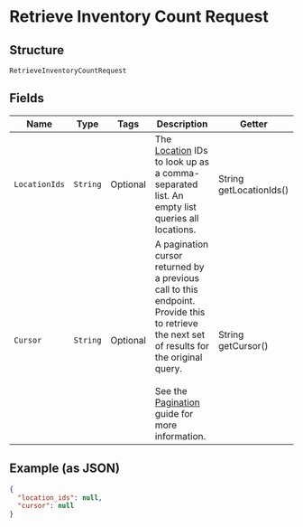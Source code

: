 
# Retrieve Inventory Count Request

## Structure

`RetrieveInventoryCountRequest`

## Fields

| Name | Type | Tags | Description | Getter |
|  --- | --- | --- | --- | --- |
| `LocationIds` | `String` | Optional | The [Location](../../doc/models/location.md) IDs to look up as a comma-separated<br>list. An empty list queries all locations. | String getLocationIds() |
| `Cursor` | `String` | Optional | A pagination cursor returned by a previous call to this endpoint.<br>Provide this to retrieve the next set of results for the original query.<br><br>See the [Pagination](https://developer.squareup.com/docs/working-with-apis/pagination) guide for more information. | String getCursor() |

## Example (as JSON)

```json
{
  "location_ids": null,
  "cursor": null
}
```

